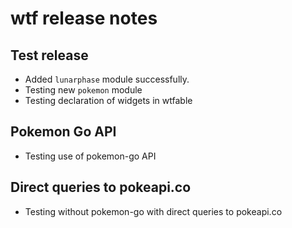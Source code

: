 # wtf release notes

## Test release

- Added `lunarphase` module successfully.
- Testing new `pokemon` module
- Testing declaration of widgets in wtfable

## Pokemon Go API

- Testing use of pokemon-go API

## Direct queries to pokeapi.co

- Testing without pokemon-go with direct queries to pokeapi.co
